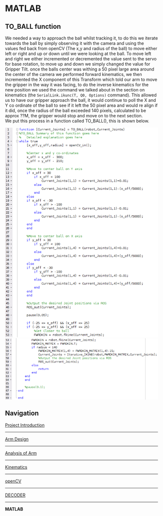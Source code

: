 # MATLAB

## TO_BALL function
We needed a way to approach the ball whilst tracking it, to do this we iterate towards the ball by simply observing it with the camera and using the values fed back from openCV (The x,y and radius of the ball) to move either left or right and up or down until we were looking at the ball. To move left and right we either incremented or decremented the value sent to the servo for base rotation, to move up and down we simply changed the value for Gripper Tilt. once the balls center was withing a 50 pixel large area around the center of the camera we performed forward kinematics, we then incremented the X component of this Transform which told our arm to move the gripper in the way it was facing, to do the inverse kinematics for the new position we used the command we talked about in the section on kinematics (the `SerialLink.ikunc(T, Q0, Options)` command). This allowed us to have our gripper approach the ball, it would continue to poll the X and Y co ordinate of the ball to see if it left the 50 pixel area and would re align if it did, once the radius of the ball exceeded 140 pixels, calculated to be approx ??M, the gripper would stop and move on to the next section.  
We put this process in a function called TO_BALL(), this is shown below.  
<p align="left">
<img src="https://raw.githubusercontent.com/AandJ/ROCO224/master/IMAGES/MATLAB_TO_BALL_1.png"/>  
<img src="https://raw.githubusercontent.com/AandJ/ROCO224/master/IMAGES/MATLAB_TO_BALL_2.png"/>  
</p>

## Navigation
[Project Introduction](https://github.com/AandJ/ROCO224/blob/master/ProjectIntroduction.md)  
***
[Arm Design](https://github.com/AandJ/ROCO224/blob/master/ArmDesign.md)  
***
[Analysis of Arm](https://github.com/AandJ/ROCO224/blob/master/ArmAnalysis.md)  
***
[Kinematics](https://github.com/AandJ/ROCO224/blob/master/kinematics.md)  
***
[openCV](https://github.com/AandJ/ROCO224/blob/master/openCV.md)  
***
[DECODER](https://github.com/AandJ/ROCO224/blob/master/Decoder.md)  
***
__MATLAB__  
